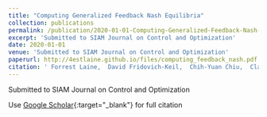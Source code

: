```yaml
---
title: "Computing Generalized Feedback Nash Equilibria"
collection: publications
permalink: /publication/2020-01-01-Computing-Generalized-Feedback-Nash-Equilibria
excerpt: 'Submitted to SIAM Journal on Control and Optimization'
date: 2020-01-01
venue: 'Submitted to SIAM Journal on Control and Optimization'
paperurl: http://4estlaine.github.io/files/computing_feedback_nash.pdf
citation: ' Forrest Laine,  David Fridovich-Keil,  Chih-Yuan Chiu,  Claire Tomlin, &quot;Computing Generalized Feedback Nash Equilibria.&quot; Submitted to SIAM Journal on Control and Optimization, 2020.'
---
```

Submitted to SIAM Journal on Control and Optimization

Use [Google Scholar](https://scholar.google.com/scholar?q=Computing+Generalized+Feedback+Nash+Equilibria){:target="_blank"} for full citation
